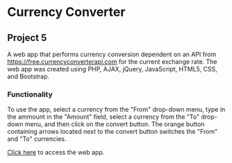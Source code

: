 # Currency Converter

## Project 5
A web app that performs currency conversion dependent on an API from https://free.currencyconverterapi.com for the current exchange rate. The web app was created using PHP, AJAX, jQuery, JavaScript, HTML5, CSS, and Bootstrap.

### Functionality
To use the app, select a currency from the "From" drop-down menu, type in the ammount in the "Amount" field, select a currency from the "To" drop-down menu, and then click on the convert button. The orange button containing arrows located next to the convert button switches the "From" and "To" currencies.

[Click here](http://lamp.cse.fau.edu/~rmonterrosas2015/p5/ "Project 5") to access the web app.
